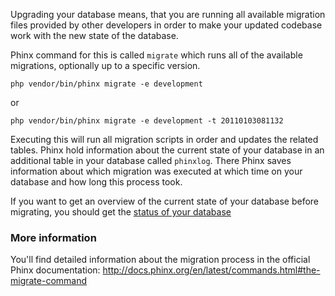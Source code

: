 Upgrading your database means, that you are running all available migration files provided by other developers in order to make your updated codebase work with the new state of the database.

Phinx command for this is called `migrate` which runs all of the available migrations, optionally up to a specific version.

    php vendor/bin/phinx migrate -e development

or

    php vendor/bin/phinx migrate -e development -t 20110103081132

Executing this will run all migration scripts in order and updates the related tables. Phinx hold information about the current state of your database in an additional table in your database called `phinxlog`. There Phinx saves information about which migration was executed at which time on your database and how long this process took. 

If you want to get an overview of the current state of your database before migrating, you should get the [status of your database](./Collaboration/Database_Versioning/Working_with_Database_Versioning/Working_with_migrations/Status_of_your_database)

### More information
You'll find detailed information about the migration process in the official Phinx documentation: http://docs.phinx.org/en/latest/commands.html#the-migrate-command



